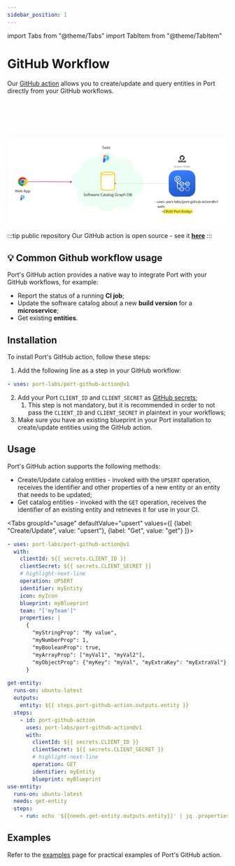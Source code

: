 ```yaml
---
sidebar_position: 1
---
```


import Tabs from "@theme/Tabs"
import TabItem from "@theme/TabItem"

# GitHub Workflow

Our [GitHub action](https://github.com/marketplace/actions/port-github-action) allows you to create/update and query entities in Port directly from your GitHub workflows.

<br></br>
<br></br>

![Github Illustration](../../../../../static/img/build-your-software-catalog/sync-data-to-catalog/github/github-action-illustration.png)

:::tip public repository
Our GitHub action is open source - see it [**here**](https://github.com/port-labs/port-github-action)
:::

## 💡 Common Github workflow usage

Port's GitHub action provides a native way to integrate Port with your GitHub workflows, for example:

- Report the status of a running **CI job**;
- Update the software catalog about a new **build version** for a **microservice**;
- Get existing **entities**.

## Installation

To install Port's GitHub action, follow these steps:

1. Add the following line as a step in your GitHub workflow:

```yaml showLineNumbers
- uses: port-labs/port-github-action@v1
```

2. Add your Port `CLIENT_ID` and `CLIENT_SECRET` as [GitHub secrets](https://docs.github.com/en/actions/security-guides/encrypted-secrets);
   1. This step is not mandatory, but it is recommended in order to not pass the `CLIENT_ID` and `CLIENT_SECRET` in plaintext in your workflows;
3. Make sure you have an existing blueprint in your Port installation to create/update entities using the GitHub action.

## Usage

Port's GitHub action supports the following methods:

- Create/Update catalog entities - invoked with the `UPSERT` operation, receives the identifier and other properties of a new entity or an entity that needs to be updated;
- Get catalog entities - invoked with the `GET` operation, receives the identifier of an existing entity and retrieves it for use in your CI.

<Tabs groupId="usage" defaultValue="upsert" values={[
{label: "Create/Update", value: "upsert"},
{label: "Get", value: "get"}
]}>

<TabItem value="upsert">

```yaml showLineNumbers
- uses: port-labs/port-github-action@v1
  with:
    clientId: ${{ secrets.CLIENT_ID }}
    clientSecret: ${{ secrets.CLIENT_SECRET }}
    # highlight-next-line
    operation: UPSERT
    identifier: myEntity
    icon: myIcon
    blueprint: myBlueprint
    team: "['myTeam']"
    properties: |
      {
        "myStringProp": "My value",
        "myNumberProp": 1,
        "myBooleanProp": true,
        "myArrayProp": ["myVal1", "myVal2"],
        "myObjectProp": {"myKey": "myVal", "myExtraKey": "myExtraVal"}
      }
```

</TabItem>
<TabItem value="get">

```yaml showLineNumbers
get-entity:
  runs-on: ubuntu-latest
  outputs:
    entity: ${{ steps.port-github-action.outputs.entity }}
  steps:
    - id: port-github-action
      uses: port-labs/port-github-action@v1
      with:
        clientId: ${{ secrets.CLIENT_ID }}
        clientSecret: ${{ secrets.CLIENT_SECRET }}
        # highlight-next-line
        operation: GET
        identifier: myEntity
        blueprint: myBlueprint
use-entity:
  runs-on: ubuntu-latest
  needs: get-entity
  steps:
    - run: echo '${{needs.get-entity.outputs.entity}}' | jq .properties.myProp
```

</TabItem>
</Tabs>

## Examples

Refer to the [examples](./examples.md) page for practical examples of Port's GitHub action.
